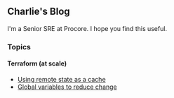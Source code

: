 ## Charlie's Blog

I'm a Senior SRE at Procore. I hope you find this useful.

### Topics

#### Terraform (at scale)
- [Using remote state as a cache](terraform/cache-state.md)
- [Global variables to reduce change](terraform/global-variables.md)
